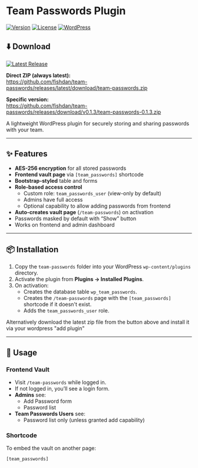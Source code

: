 # Team Passwords Plugin

[![Version](https://img.shields.io/badge/version-0.1-blue.svg)](#)
[![License](https://img.shields.io/badge/license-MIT-green.svg)](LICENSE)
[![WordPress](https://img.shields.io/badge/WordPress-%5E6.0-blue)](https://wordpress.org/)

## ⬇️ Download

[![Latest Release](https://img.shields.io/github/v/release/fishdan/team-passwords?display_name=tag&sort=semver)](https://github.com/fishdan/team-passwords/releases/latest)

**Direct ZIP (always latest):**  
https://github.com/fishdan/team-passwords/releases/latest/download/team-passwords.zip

**Specific version:**  
https://github.com/fishdan/team-passwords/releases/download/v0.1.3/team-passwords-0.1.3.zip



A lightweight WordPress plugin for securely storing and sharing passwords with your team.

---

## ✨ Features
- **AES-256 encryption** for all stored passwords
- **Frontend vault page** via `[team_passwords]` shortcode
- **Bootstrap-styled** table and forms
- **Role-based access control**
  - Custom role: `team_passwords_user` (view-only by default)
  - Admins have full access
  - Optional capability to allow adding passwords from frontend
- **Auto-creates vault page** (`/team-passwords`) on activation
- Passwords masked by default with “Show” button
- Works on frontend and admin dashboard

---


## 📦 Installation
1. Copy the `team-passwords` folder into your WordPress `wp-content/plugins` directory.
2. Activate the plugin from **Plugins → Installed Plugins**.
3. On activation:
   - Creates the database table `wp_team_passwords`.
   - Creates the `/team-passwords` page with the `[team_passwords]` shortcode if it doesn't exist.
   - Adds the `team_passwords_user` role.

Alternatively download the latest zip file from the button above and install it via your wordpress "add plugin"

---

## 🚀 Usage

### Frontend Vault
- Visit `/team-passwords` while logged in.
- If not logged in, you’ll see a login form.
- **Admins** see:
  - Add Password form
  - Password list
- **Team Passwords Users** see:
  - Password list only (unless granted add capability)

### Shortcode
To embed the vault on another page:

```text
[team_passwords]
